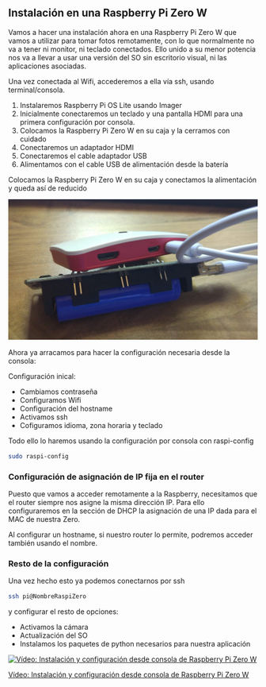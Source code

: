 ## Instalación en una Raspberry Pi Zero W 

Vamos a hacer una instalación ahora en una Raspberry Pi Zero W que vamos a utilizar para tomar fotos remotamente, con lo que normalmente no va a tener ni monitor, ni teclado conectados. Ello unido a su menor potencia nos va a llevar a usar una versión del SO sin escritorio visual, ni las aplicaciones asociadas.

Una vez conectada al Wifi, accederemos a ella vía ssh, usando terminal/consola.


1. Instalaremos Raspberry Pi OS Lite usando Imager
1. Inicialmente conectaremos un teclado y una pantalla HDMI para una primera configuración por consola.
1. Colocamos la Raspberry Pi Zero W en su caja y la cerramos con cuidado
1. Conectaremos un adaptador HDMI
1. Conectaremos el cable adaptador USB
1. Alimentamos con el cable USB de alimentación desde la batería  

Colocamos la Raspberry Pi Zero W en su caja y conectamos la alimentación y queda así de reducido

![RaspiZeroAlimantacion.jpg](./images/RaspiZeroAlimantacion.jpg)

Ahora ya arracamos para hacer la configuración necesaria desde la consola:

Configuración inical:
* Cambiamos contraseña
* Configuramos Wifi
* Configuración del hostname
* Activamos ssh
* Cofiguramos idioma, zona horaria y teclado

Todo ello lo haremos usando la configuración por consola con raspi-config

```sh
sudo raspi-config
```
### Configuración de asignación de IP fija en el router

Puesto que vamos a acceder remotamente a la Raspberry, necesitamos que el router siempre nos asigne la misma dirección IP. Para ello configuraremos en la sección de DHCP la asignación de una IP dada para el MAC de nuestra Zero.

Al configurar un  hostname, si nuestro router lo permite, podremos acceder también usando el nombre.

### Resto de la configuración 

Una vez hecho esto ya podemos conectarnos por ssh
```sh
ssh pi@NombreRaspiZero
```

 y configurar el resto de opciones:

* Activamos la cámara
* Actualización del SO
* Instalamos los paquetes de python necesarios para nuestra aplicación


[![Vídeo: Instalación y configuración desde consola de Raspberry Pi Zero W](https://img.youtube.com/vi/YIW2HbepDKg/0.jpg)](https://youtu.be/YIW2HbepDKg)

[Vídeo: Instalación y configuración desde consola de Raspberry Pi Zero W](https://youtu.be/YIW2HbepDKg)


